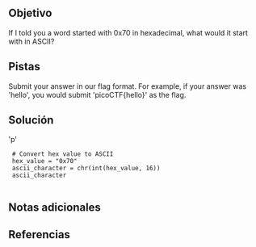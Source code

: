 ## Objetivo
If I told you a word started with 0x70 in hexadecimal, what would it start with in ASCII?
## Pistas
Submit your answer in our flag format. For example, if your answer was 'hello', you would submit 'picoCTF{hello}' as the flag.

## Solución

'p'

```
 # Convert hex value to ASCII 
 hex_value = "0x70" 
 ascii_character = chr(int(hex_value, 16)) 
 ascii_character
 
```

## Notas adicionales

## Referencias



